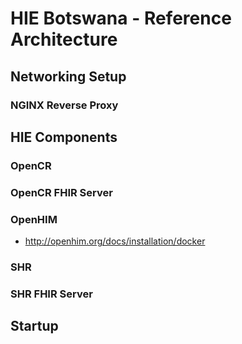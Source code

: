 # HIE Botswana - Reference Architecture



## Networking Setup

### NGINX Reverse Proxy

## HIE Components

### OpenCR

### OpenCR FHIR Server

### OpenHIM
- http://openhim.org/docs/installation/docker

### SHR 

### SHR FHIR Server


## Startup



